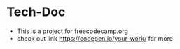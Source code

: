 # Tech-Doc
  - This is a project for freecodecamp.org
  - check out link https://codepen.io/your-work/ for more
